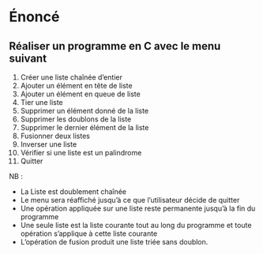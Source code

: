 # Énoncé

## Réaliser un programme en C avec le menu suivant

1. Créer une liste chaînée d’entier
2. Ajouter un élément en tête de liste
3. Ajouter un élément en queue de liste
4. Tier une liste
5. Supprimer un élément donné de la liste
6. Supprimer les doublons de la liste
7. Supprimer le dernier élément de la liste
8. Fusionner deux listes
9. Inverser une liste
10. Vérifier si une liste est un palindrome
11. Quitter

NB :

- La Liste est doublement chaînée
- Le menu sera réaffiché jusqu’à ce que l’utilisateur décide de quitter
- Une opération appliquée sur une liste reste permanente jusqu’à la fin du
programme
- Une seule liste est la liste courante tout au long du programme et toute
opération s’applique à cette liste courante
- L’opération de fusion produit une liste triée sans doublon.
